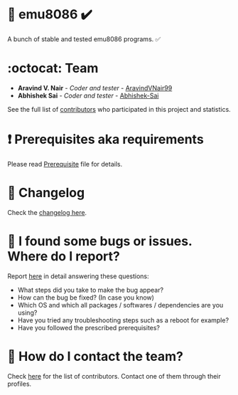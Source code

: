# :scroll: emu8086 :heavy_check_mark:

A bunch of stable and tested emu8086 programs. :white_check_mark:

# :octocat: Team

* **Aravind V. Nair** - *Coder and tester* - [AravindVNair99](https://github.com/aravindvnair99)
* **Abhishek Sai** - *Coder and tester* - [Abhishek-Sai](https://github.com/Abhishek-Sai)

See the full list of [contributors](https://github.com/aravindvnair99/emu8086/graphs/contributors) who participated in this project and statistics.

# :heavy_exclamation_mark: Prerequisites aka requirements

Please read [Prerequisite](https://github.com/aravindvnair99/emu8086/blob/master/Prerequisite.md) file for details.

# :scroll: Changelog

Check the [changelog here](https://github.com/aravindvnair99/emu8086/commits/master).

# :scroll: I found some bugs or issues. Where do I report?

Report [here](https://github.com/aravindvnair99/emu8086/issues/new) in detail answering these questions:

* What steps did you take to make the bug appear?
* How can the bug be fixed? (In case you know)
* Which OS and which all packages / softwares / dependencies are you using?
* Have you tried any troubleshooting steps such as a reboot for example?
* Have you followed the prescribed prerequisites?

# :scroll: How do I contact the team?

Check [here](https://github.com/aravindvnair99/emu8086/graphs/contributors) for the list of contributors. Contact one of them through their profiles.
